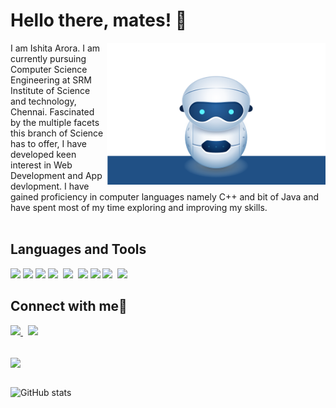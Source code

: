 # Hello there, mates! 👋

<p><img align="right" src="robot.svg" width="350&quot;" style="max-width:100%;"></p>
I am Ishita Arora. I am currently pursuing Computer Science Engineering at SRM Institute of Science and technology, Chennai.
Fascinated by the multiple facets this branch of Science has to offer, I have developed keen interest in Web Development and App devlopment. I have gained proficiency in computer languages namely C++ and bit of Java and have spent most of my time exploring and improving my skills. <br><br>


## Languages and Tools
<p>
	<img src="https://uxwing.com/wp-content/themes/uxwing/download/10-brands-and-social-media/flutter.png" width=30px>
<!-- 	<img src="https://www.stickpng.com/img/icons-logos-emojis/tech-companies/dart-logo" width=50px> -->
	<img src="https://i.pinimg.com/originals/07/ca/4a/07ca4afbde70ce0c995b3f63e9c04ceb.png" width=50px>
	<img src="https://upload.wikimedia.org/wikipedia/commons/thumb/6/61/HTML5_logo_and_wordmark.svg/512px-HTML5_logo_and_wordmark.svg.png" width=50px>
	<img src="https://upload.wikimedia.org/wikipedia/commons/thumb/d/d5/CSS3_logo_and_wordmark.svg/1200px-CSS3_logo_and_wordmark.svg.png" width=35px><span>&nbsp;</span>
	<img src="https://brandslogos.com/wp-content/uploads/thumbs/bootstrap-logo-vector.svg" width=40px><span>&nbsp;</span>
	<img src="https://upload.wikimedia.org/wikipedia/commons/thumb/1/18/ISO_C%2B%2B_Logo.svg/1200px-ISO_C%2B%2B_Logo.svg.png" width=35px>
	<img src="https://cdn.iconscout.com/icon/free/png-512/c-programming-569564.png" width=43px>
	<img src="https://image.flaticon.com/icons/png/512/25/25231.png" width=40px><span>&nbsp;</span>
	<img src="https://upload.wikimedia.org/wikipedia/commons/thumb/9/9a/Visual_Studio_Code_1.35_icon.svg/1200px-Visual_Studio_Code_1.35_icon.svg.png" width=40px>
</p>


## Connect with me🤝
<p>
	<a href="https://www.linkedin.com/in/ishita-arora-/">
   		<img src="https://img.icons8.com/color/48/000000/linkedin.png" width="6%"/>
    </a>
	<span>&nbsp;</span>
	 <a href="https://github.com/IshitaArora-246">
    <img src="https://img.icons8.com/fluent/48/000000/github.png" width="6%"/>
  </a></p>

<br/>
<img align="center" src="https://github-readme-streak-stats.herokuapp.com/?user=IshitaArora-246&theme=dark" />
<br/><br/>

![GitHub stats](https://github-readme-stats.vercel.app/api?username=IshitaArora-246&show_icons=true&theme=dark)  
